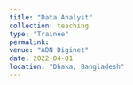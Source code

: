 ```yaml
---
title: "Data Analyst"
collection: teaching
type: "Trainee"
permalink: 
venue: "ADN Diginet"
date: 2022-04-01
location: "Dhaka, Bangladesh"
---
```

